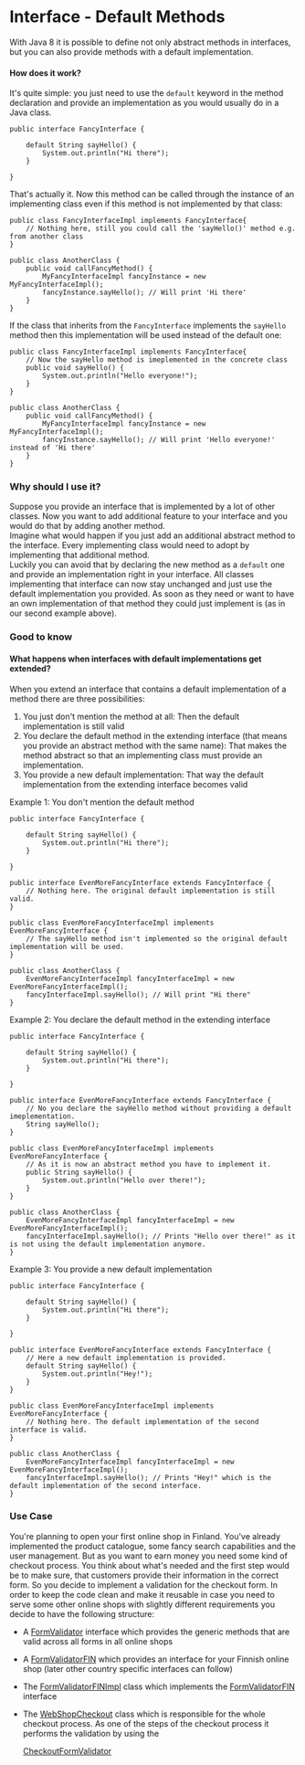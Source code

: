 # Interface - Default Methods

With Java 8 it is possible to define not only abstract methods in interfaces, but you can also provide methods with a default implementation.

#### How does it work?

It's quite simple: you just need to use the `default` keyword in the method declaration and provide an implementation as you would usually do in a Java class.

```text
public interface FancyInterface {

    default String sayHello() {
        System.out.println("Hi there");
    }

}
```

That's actually it. Now this method can be called through the instance of an implementing class even if this method is not implemented by that class:

```text
public class FancyInterfaceImpl implements FancyInterface{
    // Nothing here, still you could call the 'sayHello()' method e.g. from another class
}

public class AnotherClass {
    public void callFancyMethod() {
        MyFancyInterfaceImpl fancyInstance = new MyFancyInterfaceImpl();
        fancyInstance.sayHello(); // Will print 'Hi there'
    }
}
```

If the class that inherits from the `FancyInterface` implements the `sayHello` method then this implementation will be used instead of the default one:

```text
public class FancyInterfaceImpl implements FancyInterface{
    // Now the sayHello method is imeplemented in the concrete class
    public void sayHello() {
        System.out.println("Hello everyone!");
    }
}

public class AnotherClass {
    public void callFancyMethod() {
        MyFancyInterfaceImpl fancyInstance = new MyFancyInterfaceImpl();
        fancyInstance.sayHello(); // Will print 'Hello everyone!' instead of 'Hi there'
    }
}
```

### Why should I use it?

Suppose you provide an interface that is implemented by a lot of other classes. Now you want to add additional feature to your interface and you would do that by adding another method.  
Imagine what would happen if you just add an additional abstract method to the interface. Every implementing class would need to adopt by implementing that additional method.  
Luckily you can avoid that by declaring the new method as a `default` one and provide an implementation right in your interface. All classes implementing that interface can now stay unchanged and just use the default implementation you provided. As soon as they need or want to have an own implementation of that method they could just implement is \(as in our second example above\).

### Good to know

#### What happens when interfaces with default implementations get extended?

When you extend an interface that contains a default implementation of a method there are three possibilities: 

1. You just don't mention the method at all: Then the default implementation is still valid 
2. You declare the default method in the extending interface \(that means you provide an abstract method with the same name\): That makes the method abstract so that an implementing class must provide an implementation. 
3. You provide a new default implementation: That way the default implementation from the extending interface becomes valid

Example 1: You don't mention the default method

```text
public interface FancyInterface {

    default String sayHello() {
        System.out.println("Hi there");
    }

}

public interface EvenMoreFancyInterface extends FancyInterface {
    // Nothing here. The original default implementation is still valid.
}

public class EvenMoreFancyInterfaceImpl implements EvenMoreFancyInterface {
    // The sayHello method isn't implemented so the original default implementation will be used.
}

public class AnotherClass {
    EvenMoreFancyInterfaceImpl fancyInterfaceImpl = new EvenMoreFancyInterfaceImpl();
    fancyInterfaceImpl.sayHello(); // Will print "Hi there"
}
```

Example 2: You declare the default method in the extending interface

```text
public interface FancyInterface {

    default String sayHello() {
        System.out.println("Hi there");
    }

}

public interface EvenMoreFancyInterface extends FancyInterface {
    // No you declare the sayHello method without providing a default imeplementation.
    String sayHello();
}

public class EvenMoreFancyInterfaceImpl implements EvenMoreFancyInterface {
    // As it is now an abstract method you have to implement it.
    public String sayHello() {
        System.out.println("Hello over there!");
    }
}

public class AnotherClass {
    EvenMoreFancyInterfaceImpl fancyInterfaceImpl = new EvenMoreFancyInterfaceImpl();
    fancyInterfaceImpl.sayHello(); // Prints "Hello over there!" as it is not using the default implementation anymore.
}
```

Example 3: You provide a new default implementation

```text
public interface FancyInterface {

    default String sayHello() {
        System.out.println("Hi there");
    }

}

public interface EvenMoreFancyInterface extends FancyInterface {
    // Here a new default implementation is provided.
    default String sayHello() {
        System.out.println("Hey!");
    }
}

public class EvenMoreFancyInterfaceImpl implements EvenMoreFancyInterface {
    // Nothing here. The default implementation of the second interface is valid.
}

public class AnotherClass {
    EvenMoreFancyInterfaceImpl fancyInterfaceImpl = new EvenMoreFancyInterfaceImpl();
    fancyInterfaceImpl.sayHello(); // Prints "Hey!" which is the default implementation of the second interface.
}
```

### Use Case

You're planning to open your first online shop in Finland. You've already implemented the product catalogue, some fancy search capabilities and the user management. But as you want to earn money you need some kind of checkout process. You think about what's needed and the first step would be to make sure, that customers provide their information in the correct form. So you decide to implement a validation for the checkout form. In order to keep the code clean and make it reusable in case you need to serve some other online shops with slightly different requirements you decide to have the following structure:

* A [FormValidator](https://github.com/dholde/holidaydrills-Java8/blob/master/src/com/holidaydrills/interfaces/webshopexample/FormValidator.java) interface which provides the generic methods that are valid across all forms in all online shops
* A [FormValidatorFIN](https://github.com/dholde/holidaydrills-Java8/blob/master/src/com/holidaydrills/interfaces/webshopexample/FormValidatorFIN.java) which provides an interface for your Finnish online shop \(later other country specific interfaces can follow\)
* The [FormValidatorFINImpl](https://github.com/dholde/holidaydrills-Java8/blob/master/src/com/holidaydrills/interfaces/webshopexample/FormValidatorFINImpl.java) class which implements the [FormValidatorFIN](https://github.com/dholde/holidaydrills-Java8/blob/master/src/com/holidaydrills/interfaces/webshopexample/FormValidatorFIN.java) interface
* The [WebShopCheckout](https://github.com/dholde/holidaydrills-Java8/blob/master/src/com/holidaydrills/interfaces/webshopexample/WebShopCheckout.java) class which is responsible for the whole checkout process. As one of the steps of the checkout process it performs the validation by using the 

  [CheckoutFormValidator](https://github.com/dholde/holidaydrills-Java8/blob/master/src/com/holidaydrills/interfaces/webshopexample/CheckoutFormValidator.java) 


